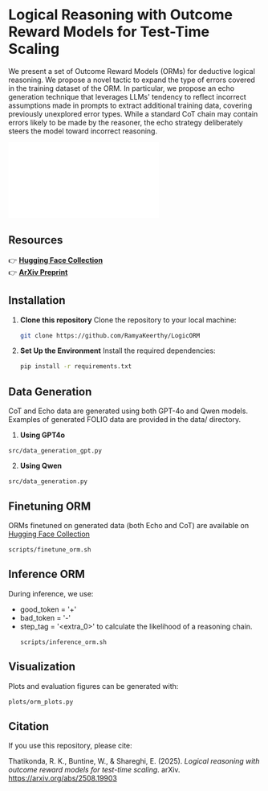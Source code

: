 # Logical Reasoning with Outcome Reward Models for Test-Time Scaling
We present a set of Outcome Reward Models (ORMs) for deductive logical reasoning. We propose a novel tactic to expand the type of errors covered in the training dataset of the ORM. In particular, we propose an echo generation technique that leverages LLMs' tendency to reflect incorrect assumptions made in prompts to extract additional training data, covering previously unexplored error types. While a standard CoT chain may contain errors likely to be made by the reasoner, the echo strategy deliberately steers the model toward incorrect reasoning.

![LogicORM](plots/orm-method.pdf)

## Resources

👉 **[Hugging Face Collection](https://huggingface.co/collections/ramyakeerthyt/qwen25-logic-orm-685cd7da3509631fc93235de)**  
👉 **[ArXiv Preprint](http://arxiv.org/abs/2508.19903)**


## Installation

1. **Clone this repository**
   Clone the repository to your local machine:
   ```bash
   git clone https://github.com/RamyaKeerthy/LogicORM

2. **Set Up the Environment**
  Install the required dependencies:
   ```bash
   pip install -r requirements.txt

## Data Generation
CoT and Echo data are generated using both GPT-4o and Qwen models.
Examples of generated FOLIO data are provided in the data/ directory.
1. **Using GPT4o**
  ```
  src/data_generation_gpt.py
  ```
2. **Using Qwen**
  ```
  src/data_generation.py
  ```

## Finetuning ORM
ORMs finetuned on generated data (both Echo and CoT) are available on [Hugging Face Collection](https://huggingface.co/collections/ramyakeerthyt/qwen25-logic-orm-685cd7da3509631fc93235de)
```
scripts/finetune_orm.sh
```

## Inference ORM
During inference, we use:
- good_token = '+'
- bad_token = '-'
- step_tag = '<extra_0>'
to calculate the likelihood of a reasoning chain.
  ```
  scripts/inference_orm.sh
  ```
## Visualization
Plots and evaluation figures can be generated with:
  ```
  plots/orm_plots.py
  ```

## Citation
If you use this repository, please cite:

Thatikonda, R. K., Buntine, W., & Shareghi, E. (2025). *Logical reasoning with outcome reward models for test-time scaling*. arXiv. https://arxiv.org/abs/2508.19903
